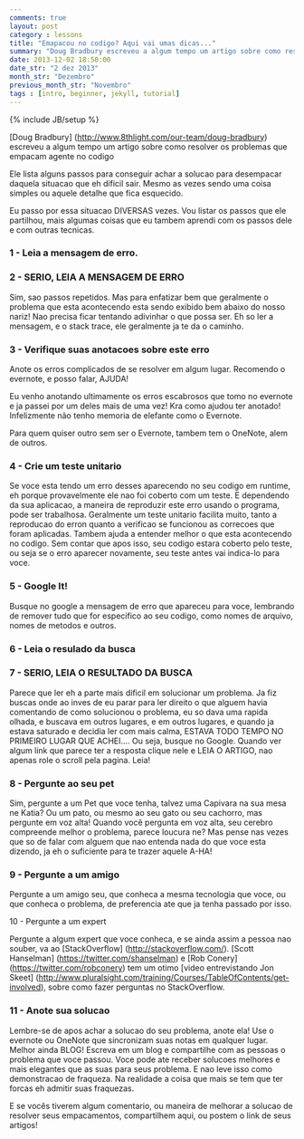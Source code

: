 ```yaml
---
comments: true
layout: post
category : lessons
title: "Emapacou no codigo? Aqui vai umas dicas..."
summary: "Doug Bradbury escreveu a algum tempo um artigo sobre como resolver os problemas que empacam agente no codigo.."
date: 2013-12-02 18:50:00
date_str: "2 dez 2013"
month_str: "Dezembro"
previous_month_str: "Novembro"
tags : [intro, beginner, jekyll, tutorial]
---
```

{% include JB/setup %}

[Doug Bradbury] (http://www.8thlight.com/our-team/doug-bradbury) escreveu a algum tempo um artigo sobre como resolver os problemas que empacam agente no codigo

Ele lista alguns passos para conseguir achar a solucao para desempacar daquela situacao que eh dificil sair. Mesmo as vezes sendo uma coisa simples ou aquele detalhe que fica esquecido.

Eu passo por essa situacao DIVERSAS vezes. Vou listar os passos que ele partilhou, mais algumas coisas que eu tambem aprendi com os passos dele e com outras tecnicas.


### 1 - Leia a mensagem de erro.


### 2 - SERIO, LEIA A MENSAGEM DE ERRO


Sim, sao passos repetidos. Mas para enfatizar bem que geralmente o problema que esta acontecendo esta sendo exibido bem abaixo do nosso nariz! Nao precisa ficar tentando adivinhar o que possa ser. Eh so ler a mensagem, e o stack trace, ele geralmente ja te da o caminho.


### 3 - Verifique suas anotacoes sobre este erro


Anote os erros complicados de se resolver em algum lugar. Recomendo o evernote, e posso falar, AJUDA!

Eu venho anotando ultimamente os erros escabrosos que tomo no evernote e ja passei por um deles mais de uma vez! Kra como ajudou ter anotado! Infelizmente não tenho memoria de elefante como o Evernote.

Para quem quiser outro sem ser o Evernote, tambem tem o OneNote, alem de outros.


### 4 - Crie um teste unitario


Se voce esta tendo um erro desses aparecendo no seu codigo em runtime, eh porque provavelmente ele nao foi coberto com um teste. E dependendo da sua aplicacao, a maneira de reproduzir este erro usando o programa, pode ser trabalhosa. Geralmente um teste unitario facilita muito, tanto a reproducao do erron quanto a verificao se funcionou as correcoes que foram aplicadas. Tambem ajuda a entender melhor o que esta acontecendo no codigo. Sem contar que apos isso, seu codigo estara coberto pelo teste, ou seja se o erro aparecer novamente, seu teste antes vai indica-lo para voce.


### 5 - Google It!


Busque no google a mensagem de erro que apareceu para voce, lembrando de remover tudo que for especifico ao seu codigo, como nomes de arquivo, nomes de metodos e outros.


### 6 - Leia o resulado da busca


### 7 - SERIO, LEIA O RESULTADO DA BUSCA


Parece que ler eh a parte mais dificil em solucionar um problema. Ja fiz buscas onde ao inves de eu parar para ler direito o que alguem havia comentando de como solucionou o problema, eu so dava uma rapida olhada, e buscava em outros lugares, e em outros lugares, e quando ja estava saturado e decidia ler com mais calma, ESTAVA TODO TEMPO NO PRIMEIRO LUGAR QUE ACHEI.... Ou seja, busque no Google. Quando ver algum link que parece ter a resposta clique nele e LEIA O ARTIGO, nao apenas role o scroll pela pagina. Leia!


### 8 - Pergunte ao seu pet


Sim, pergunte a um Pet que voce tenha, talvez uma Capivara na sua mesa ne Katia? Ou um pato, ou mesmo ao seu gato ou seu cachorro, mas pergunte em voz alta! Quando você pergunta em voz alta, seu cerebro compreende melhor o problema, parece loucura ne? Mas pense nas vezes que so de falar com alguem que nao entenda nada do que voce esta dizendo, ja eh o suficiente para te trazer aquele A-HA!


### 9 - Pergunte a um amigo


Pergunte a um amigo seu, que conheca a mesma tecnologia que voce, ou que conheca o problema, de preferencia ate que ja tenha passado por isso.


10 - Pergunte a um expert

Pergunte a algum expert que voce conheca, e se ainda assim a pessoa nao souber, va ao [StackOverflow] (http://stackoverflow.com/). [Scott Hanselman] (https://twitter.com/shanselman) e [Rob Conery] (https://twitter.com/robconery) tem um otimo [video entrevistando Jon Skeet] (http://www.pluralsight.com/training/Courses/TableOfContents/get-involved), sobre como fazer perguntas no StackOverflow.


### 11 - Anote sua solucao


Lembre-se de apos achar a solucao do seu problema, anote ela! Use o evernote ou OneNote que sincronizam suas notas em qualquer lugar. Melhor ainda BLOG! Escreva em um blog e compartilhe com as pessoas o problema que voce passou. Voce pode ate receber solucoes melhores e mais elegantes que as suas para seus problema. E nao leve isso como demonstracao de fraqueza. Na realidade a coisa que mais se tem que ter forcas eh admitir suas fraquezas.

E se vocês tiverem algum comentario, ou maneira de melhorar a solucao de resolver seus empacamentos, compartilhem aqui, ou postem o link de seus artigos!
